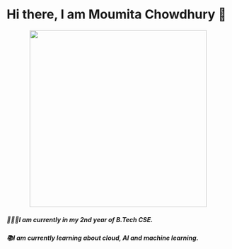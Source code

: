 # Hi there, I am Moumita Chowdhury 👋
<div id="header" align="center">
  <img src="https://media.giphy.com/media/CuuSHzuc0O166MRfjt/giphy.gif?cid=790b7611ypllxwu8oy1w14opm6e4fvwpp4kdi203ex0v83sp&ep=v1_gifs_search&rid=giphy.gif&ct=g" width="400"/>
</div>

##### 👨🏻‍💻I am currently in my 2nd year of B.Tech CSE. 
##### 📚I am currently learning about cloud, AI and machine learning.



<!--
**moumita-13/moumita-13** is a ✨ _special_ ✨ repository because its `README.md` (this file) appears on your GitHub profile.

Here are some ideas to get you started:

- 🔭 I’m currently working on ...
- 🌱 I’m currently learning ...
- 👯 I’m looking to collaborate on ...
- 🤔 I’m looking for help with ...
- 💬 Ask me about ...
- 📫 How to reach me: ...
- 😄 Pronouns: ...
- ⚡ Fun fact: ...
-->
